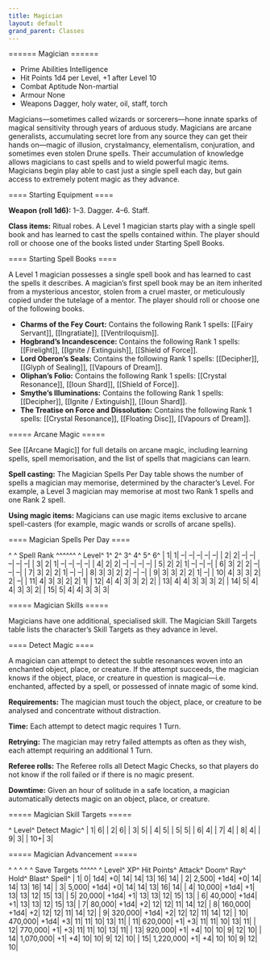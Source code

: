 ```yaml
---
title: Magician
layout: default
grand_parent: Classes
---
```


====== Magician ======

  * Prime Abilities	Intelligence
  * Hit Points	1d4 per Level, +1 after Level 10
  * Combat Aptitude	Non-martial
  * Armour	None
  * Weapons	Dagger, holy water, oil, staff, torch

Magicians—sometimes called wizards or sorcerers—hone innate sparks of magical sensitivity through years of arduous study. Magicians are arcane generalists, accumulating secret lore from any source they can get their hands on—magic of illusion, crystalmancy, elementalism, conjuration, and sometimes even stolen Drune spells. Their accumulation of knowledge allows magicians to cast spells and to wield powerful magic items. Magicians begin play able to cast just a single spell each day, but gain access to extremely potent magic as they advance.

==== Starting Equipment ====

**Weapon (roll 1d6):** 1–3. Dagger. 4–6. Staff.

**Class items:** Ritual robes. A Level 1 magician starts play with a single spell book and has learned to cast the spells contained within. The player should roll or choose one of the books listed under Starting Spell Books.

==== Starting Spell Books ====

A Level 1 magician possesses a single spell book and has learned to cast the spells it describes. A magician’s first spell book may be an item inherited from a mysterious ancestor, stolen from a cruel master, or meticulously copied under the tutelage of a mentor. The player should roll or choose one of the following books.

  * **Charms of the Fey Court:** Contains the following Rank 1 spells: [[Fairy Servant]], [[Ingratiate]], [[Ventriloquism]].
  * **Hogbrand’s Incandescence:** Contains the following Rank 1 spells: [[Firelight]], [[Ignite / Extinguish]], [[Shield of Force]].
  * **Lord Oberon’s Seals:** Contains the following Rank 1 spells: [[Decipher]], [[Glyph of Sealing]], [[Vapours of Dream]].
  * **Oliphan’s Folio:** Contains the following Rank 1 spells: [[Crystal Resonance]], [[Ioun Shard]], [[Shield of Force]].
  * **Smythe’s Illuminations:** Contains the following Rank 1 spells: [[Decipher]], [[Ignite / Extinguish]], [[Ioun Shard]].
  * **The Treatise on Force and Dissolution:** Contains the following Rank 1 spells: [[Crystal Resonance]], [[Floating Disc]], [[Vapours of Dream]].

===== Arcane Magic =====

See [[Arcane Magic]] for full details on arcane magic, including learning spells, spell memorisation, and the list of spells that magicians can learn.

**Spell casting:** The Magician Spells Per Day table shows the number of spells a magician may memorise, determined by the character’s Level. For example, a Level 3 magician may memorise at most two Rank 1 spells and one Rank 2 spell.

**Using magic items:** Magicians can use magic items exclusive to arcane spell-casters (for example, magic wands or scrolls of arcane spells).

==== Magician Spells Per Day ====

^ ^  Spell Rank  ^^^^^^
^ Level^ 1^ 2^ 3^ 4^ 5^ 6^
| 1| 1| –| –| –| –| –|
| 2| 2| –| –| –| –| –|
| 3| 2| 1| –| –| –| –|
| 4| 2| 2| –| –| –| –|
| 5| 2| 2| 1| –| –| –|
| 6| 3| 2| 2| –| –| –|
| 7| 3| 2| 2| 1| –| –|
| 8| 3| 3| 2| 2| –| –|
| 9| 3| 3| 2| 2| 1| –|
| 10| 4| 3| 3| 2| 2| –|
| 11| 4| 3| 3| 2| 2| 1|
| 12| 4| 4| 3| 3| 2| 2|
| 13| 4| 4| 3| 3| 3| 2|
| 14| 5| 4| 4| 3| 3| 2|
| 15| 5| 4| 4| 3| 3| 3|

===== Magician Skills =====

Magicians have one additional, specialised skill. The Magician Skill Targets table lists the character’s Skill Targets as they advance in level.

==== Detect Magic ====

A magician can attempt to detect the subtle resonances woven into an enchanted object, place, or creature. If the attempt succeeds, the magician knows if the object, place, or creature in question is magical—i.e. enchanted, affected by a spell, or possessed of innate magic of some kind.

**Requirements:** The magician must touch the object, place, or creature to be analysed and concentrate without distraction.

**Time:** Each attempt to detect magic requires 1 Turn.

**Retrying:** The magician may retry failed attempts as often as they wish, each attempt requiring an additional 1 Turn.

**Referee rolls:** The Referee rolls all Detect Magic Checks, so that players do not know if the roll failed or if there is no magic present.

**Downtime:** Given an hour of solitude in a safe location, a magician automatically detects magic on an object, place, or creature.

===== Magician Skill Targets =====

^ Level^ Detect Magic^
| 1| 6|
| 2| 6|
| 3| 5|
| 4| 5|
| 5| 5|
| 6| 4|
| 7| 4|
| 8| 4|
| 9| 3|
| 10+| 3|

===== Magician Advancement =====

^ ^ ^ ^ ^  Save Targets  ^^^^^
^ Level^ XP^ Hit Points^ Attack^ Doom^ Ray^ Hold^ Blast^ Spell^
| 1| 0| 1d4| +0| 14| 14| 13| 16| 14|
| 2| 2,500| +1d4| +0| 14| 14| 13| 16| 14|
| 3| 5,000| +1d4| +0| 14| 14| 13| 16| 14|
| 4| 10,000| +1d4| +1| 13| 13| 12| 15| 13|
| 5| 20,000| +1d4| +1| 13| 13| 12| 15| 13|
| 6| 40,000| +1d4| +1| 13| 13| 12| 15| 13|
| 7| 80,000| +1d4| +2| 12| 12| 11| 14| 12|
| 8| 160,000| +1d4| +2| 12| 12| 11| 14| 12|
| 9| 320,000| +1d4| +2| 12| 12| 11| 14| 12|
| 10| 470,000| +1d4| +3| 11| 11| 10| 13| 11|
| 11| 620,000| +1| +3| 11| 11| 10| 13| 11|
| 12| 770,000| +1| +3| 11| 11| 10| 13| 11|
| 13| 920,000| +1| +4| 10| 10| 9| 12| 10|
| 14| 1,070,000| +1| +4| 10| 10| 9| 12| 10|
| 15| 1,220,000| +1| +4| 10| 10| 9| 12| 10|
